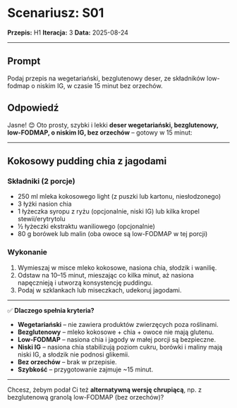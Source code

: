 ﻿# Scenariusz: S01
**Przepis:** H1
**Iteracja:** 3
**Data:** 2025-08-24

---

## Prompt
Podaj przepis na wegetariański, bezglutenowy deser, ze składników low-fodmap o niskim IG, w czasie 15 minut bez orzechów.


## Odpowiedź
Jasne! 😊 Oto prosty, szybki i lekki **deser wegetariański, bezglutenowy, low-FODMAP, o niskim IG, bez orzechów** – gotowy w 15 minut:

---

## **Kokosowy pudding chia z jagodami**

### Składniki (2 porcje)

* 250 ml mleka kokosowego light (z puszki lub kartonu, niesłodzonego)
* 3 łyżki nasion chia
* 1 łyżeczka syropu z ryżu (opcjonalnie, niski IG) lub kilka kropel stewii/erytrytolu
* ½ łyżeczki ekstraktu waniliowego (opcjonalnie)
* 80 g borówek lub malin (oba owoce są low-FODMAP w tej porcji)

### Wykonanie

1. Wymieszaj w misce mleko kokosowe, nasiona chia, słodzik i wanilię.
2. Odstaw na 10–15 minut, mieszając co kilka minut, aż nasiona napęcznieją i utworzą konsystencję puddingu.
3. Podaj w szklankach lub miseczkach, udekoruj jagodami.

---

✅ **Dlaczego spełnia kryteria?**

* **Wegetariański** – nie zawiera produktów zwierzęcych poza roślinami.
* **Bezglutenowy** – mleko kokosowe + chia + owoce nie mają glutenu.
* **Low-FODMAP** – nasiona chia i jagody w małej porcji są bezpieczne.
* **Niski IG** – nasiona chia stabilizują poziom cukru, borówki i maliny mają niski IG, a słodzik nie podnosi glikemii.
* **Bez orzechów** – brak w przepisie.
* **Szybkość** – przygotowanie zajmuje \~15 minut.

---

Chcesz, żebym podał Ci też **alternatywną wersję chrupiącą**, np. z bezglutenową granolą low-FODMAP (bez orzechów)?
